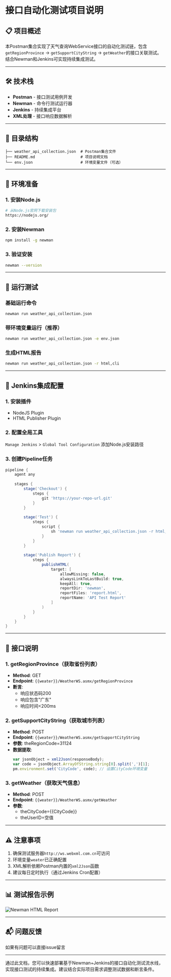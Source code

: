 # 接口自动化测试项目说明

## 📋 项目概述
本Postman集合实现了天气查询WebService接口的自动化测试链，包含`getRegionProvince` -> `getSupportCityString` -> `getWeather`的接口关联测试。结合Newman和Jenkins可实现持续集成测试。

---

## 🛠 技术栈
- **Postman** - 接口测试用例开发
- **Newman** - 命令行测试运行器
- **Jenkins** - 持续集成平台
- **XML处理** - 接口响应数据解析

---

## 📂 目录结构
```
├── weather_api_collection.json  # Postman集合文件
├── README.md                    # 项目说明文档
└── env.json                     # 环境变量文件（可选）
```

---

## 🔧 环境准备

### 1. 安装Node.js
```bash
# 从Node.js官网下载安装包
https://nodejs.org/
```

### 2. 安装Newman
```bash
npm install -g newman
```

### 3. 验证安装
```bash
newman --version
```

---

## 🚀 运行测试

### 基础运行命令
```bash
newman run weather_api_collection.json
```

### 带环境变量运行（推荐）
```bash
newman run weather_api_collection.json -e env.json
```

### 生成HTML报告
```bash
newman run weather_api_collection.json -r html,cli
```

---

## 🔄 Jenkins集成配置

### 1. 安装插件
- NodeJS Plugin
- HTML Publisher Plugin

### 2. 配置全局工具
`Manage Jenkins` > `Global Tool Configuration` 添加Node.js安装路径

### 3. 创建Pipeline任务
```groovy
pipeline {
    agent any
    
    stages {
        stage('Checkout') {
            steps {
                git 'https://your-repo-url.git'
            }
        }
        
        stage('Test') {
            steps {
                script {
                    sh 'newman run weather_api_collection.json -r html,cli'
                }
            }
        }
        
        stage('Publish Report') {
            steps {
                publishHTML(
                    target: [
                        allowMissing: false,
                        alwaysLinkToLastBuild: true,
                        keepAll: true,
                        reportDir: 'newman',
                        reportFiles: 'report.html',
                        reportName: 'API Test Report'
                    ]
                )
            }
        }
    }
}
```

---

## 🔗 接口说明

### 1. getRegionProvince（获取省份列表）
- **Method**: GET
- **Endpoint**: `{{weater}}/WeatherWS.asmx/getRegionProvince`
- **断言**:
  - 响应状态码200
  - 响应包含"广东"
  - 响应时间<200ms

### 2. getSupportCityString（获取城市列表）
- **Method**: POST
- **Endpoint**: `{{weater}}/WeatherWS.asmx/getSupportCityString`
- **参数**: theRegionCode=31124
- **数据提取**:
  ```javascript
  var jsonObject = xml2Json(responseBody);
  var code = jsonObject.ArrayOfString.string[0].split(',')[1];
  pm.environment.set('CityCode', code); // 设置CityCode环境变量
  ```

### 3. getWeather（获取天气信息）
- **Method**: POST
- **Endpoint**: `{{weater}}/WeatherWS.asmx/getWeather`
- **参数**: 
  - theCityCode={{CityCode}}
  - theUserID=空值

---

## ⚠️ 注意事项
1. 确保测试服务器`http://ws.webxml.com.cn`可访问
2. 环境变量`weater`已正确配置
3. XML解析依赖Postman内置的`xml2Json`函数
4. 建议每日定时执行（通过Jenkins Cron配置）

---

## 📊 测试报告示例
![Newman HTML Report](https://user-images.githubusercontent.com/25589559/123543937-07a3a100-d789-11eb-8f4f-3a9a0a8d8e7a.png)

---

## 📬 问题反馈
如果有问题可以直接issue留言

---

通过此文档，您可以快速部署基于Newman+Jenkins的接口自动化测试流水线，实现接口测试的持续集成。建议结合实际项目需求调整测试数据和断言条件。

